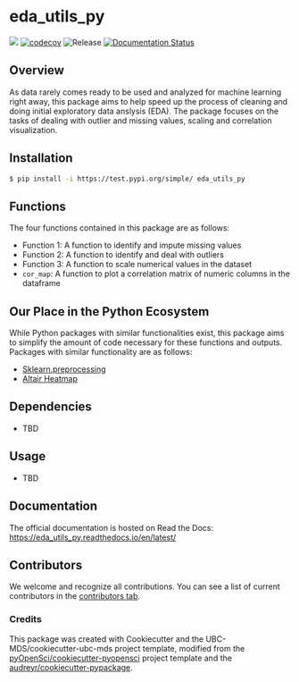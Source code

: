 # eda_utils_py 

![](https://github.com/chuangw46/eda_utils_py/workflows/build/badge.svg) [![codecov](https://codecov.io/gh/chuangw46/eda_utils_py/branch/main/graph/badge.svg)](https://codecov.io/gh/chuangw46/eda_utils_py) ![Release](https://github.com/chuangw46/eda_utils_py/workflows/Release/badge.svg) [![Documentation Status](https://readthedocs.org/projects/eda_utils_py/badge/?version=latest)](https://eda_utils_py.readthedocs.io/en/latest/?badge=latest)

## Overview 

As data rarely comes ready to be used and analyzed for machine learning right away, this package aims to help speed up the process of cleaning and doing initial exploratory data anslysis (EDA). The package focuses on the tasks of dealing with outlier and missing values, scaling and correlation visualization.

## Installation

```bash
$ pip install -i https://test.pypi.org/simple/ eda_utils_py
```

## Functions

The four functions contained in this package are as follows:
- Function 1: A function to identify and impute missing values
- Function 2: A function to identify and deal with outliers
- Function 3: A function to scale numerical values in the dataset
- `cor_map`: A function to plot a correlation matrix of numeric columns in the dataframe


## Our Place in the Python Ecosystem

While Python packages with similar functionalities exist, this package aims to simplify the amount of code necessary for these functions and outputs. Packages with similar functionality are as follows:

- [Sklearn.preprocessing]( https://scikit-learn.org/stable/modules/preprocessing.html)
- [Altair Heatmap](https://altair-viz.github.io/gallery/layered_heatmap_text.html)

## Dependencies

- TBD

## Usage

- TBD

## Documentation

The official documentation is hosted on Read the Docs: https://eda_utils_py.readthedocs.io/en/latest/

## Contributors

We welcome and recognize all contributions. You can see a list of current contributors in the [contributors tab](https://github.com/chuangw46/eda_utils_py/graphs/contributors).

### Credits

This package was created with Cookiecutter and the UBC-MDS/cookiecutter-ubc-mds project template, modified from the [pyOpenSci/cookiecutter-pyopensci](https://github.com/pyOpenSci/cookiecutter-pyopensci) project template and the [audreyr/cookiecutter-pypackage](https://github.com/audreyr/cookiecutter-pypackage).
